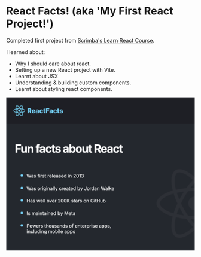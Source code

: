 # React Facts! (aka 'My First React Project!')

Completed first project from [Scrimba's Learn React Course](https://scrimba.com/learn-react-c0e).

I learned about:

- Why I should care about react.
- Setting up a new React project with Vite.
- Learnt about JSX
- Understanding & building custom components.
- Learnt about styling react components.

![Completed project screenshot](src/assets/completed-screenshot.png)
